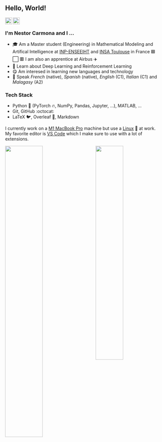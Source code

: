 ## Hello, World!

<a href="https://www.linkedin.com/in/n-carmona/"><img align="left" width=22px src="https://cdn.jsdelivr.net/npm/simple-icons@v3/icons/linkedin.svg"/></a>
<a href="https://github.com/nestorcarmona/"><img align="left" width=22px src="https://cdn.jsdelivr.net/npm/simple-icons@v3/icons/github.svg"/></a>
<br>

### I'm Nestor Carmona and I ...

* :mortar_board: Am a Master student (Engineering) in Mathematical Modeling and Artifical Intelligence at [INP-ENSEEIHT](www.enseeiht.fr) and [INSA Toulouse](www.insa-toulouse.fr) in France :blue_square: :white_large_square: :red_square: I am also an apprentice at Airbus :airplane:
* :seedling: Learn about Deep Learning and Reinforcement Learning
* :yum: Am interesed in learning new languages and technology
* :speech_balloon: Speak *French* (native), *Spanish* (native), *English* (C1), *Italian* (C1) and *Malagasy* (A2)

### Tech Stack

* Python :snake: (PyTorch :fire:, NumPy, Pandas, Jupyter, ...), MATLAB, ...
* Git, GitHub :octocat:
* LaTeX :bird:, Overleaf :leaves:, Markdown

I currently work on a [M1 MacBook Pro](www.apple.com) machine but use a [Linux](www.linux.org) :penguin: at work. My favorite editor is [VS Code](code.visualstudio.com) which I make sure to use with a lot of extensions.

<p>
	<a href="#/"><img width="49%" src="https://github-readme-stats.vercel.app/api?username=nestorcarmona&show_icons=true&hide_title=true" align="left"></a>
	<a href="#/"><img width="42%" src="https://github-readme-stats.vercel.app/api/top-langs/?username=nestorcarmona&layout=compact&hide_title=true" align="right"></a>
</p>
